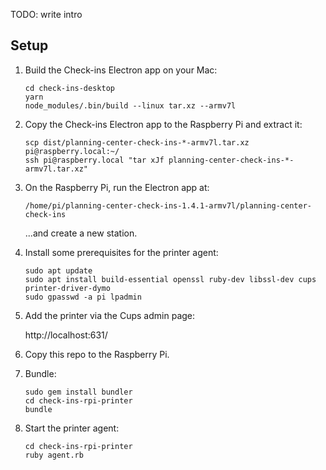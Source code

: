 TODO: write intro

## Setup

1.  Build the Check-ins Electron app on your Mac:

    ```
    cd check-ins-desktop
    yarn
    node_modules/.bin/build --linux tar.xz --armv7l
    ```

1.  Copy the Check-ins Electron app to the Raspberry Pi and extract it:

    ```
    scp dist/planning-center-check-ins-*-armv7l.tar.xz pi@raspberry.local:~/
    ssh pi@raspberry.local "tar xJf planning-center-check-ins-*-armv7l.tar.xz"
    ```

1.  On the Raspberry Pi, run the Electron app at:

    ```
    /home/pi/planning-center-check-ins-1.4.1-armv7l/planning-center-check-ins
    ```

    ...and create a new station.

1.  Install some prerequisites for the printer agent:

    ```
    sudo apt update
    sudo apt install build-essential openssl ruby-dev libssl-dev cups printer-driver-dymo
    sudo gpasswd -a pi lpadmin
    ```

1.  Add the printer via the Cups admin page:

    http://localhost:631/

1.  Copy this repo to the Raspberry Pi.

1.  Bundle:

    ```
    sudo gem install bundler
    cd check-ins-rpi-printer
    bundle
    ```

1.  Start the printer agent:

    ```
    cd check-ins-rpi-printer
    ruby agent.rb
    ```
